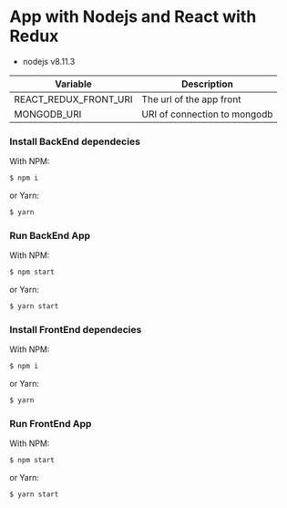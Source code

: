 # App with Nodejs and React with Redux
- nodejs v8.11.3

| Variable | Description |
| ------ | ------ |
| REACT_REDUX_FRONT_URI | The url of the app front |
| MONGODB_URI | URI of connection to mongodb |

### Install BackEnd dependecies
With NPM:
```sh
$ npm i
```
or Yarn:
```sh
$ yarn
```
### Run BackEnd App
With NPM:
```sh
$ npm start
```
or Yarn:
```sh
$ yarn start
```
### Install FrontEnd dependecies
With NPM:
```sh
$ npm i
```
or Yarn:
```sh
$ yarn
```
### Run FrontEnd App
With NPM:
```sh
$ npm start
```
or Yarn:
```sh
$ yarn start
```